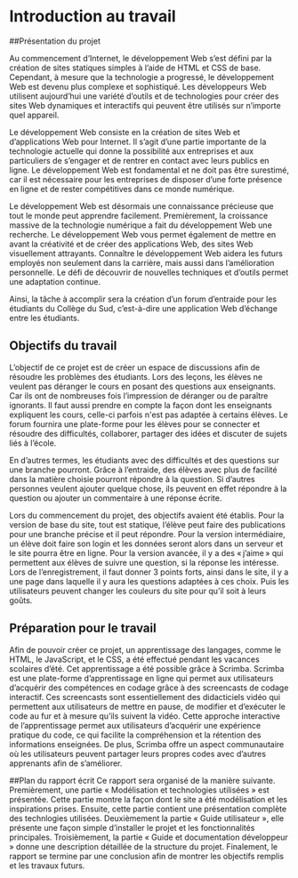 # Introduction au travail
##Présentation du projet

Au commencement d’Internet, le développement Web s’est défini par la création de sites statiques simples à l’aide de HTML et CSS de base. Cependant, à mesure que la technologie a progressé, le développement Web est devenu plus complexe et sophistiqué. Les développeurs Web utilisent aujourd’hui une variété d’outils et de technologies pour créer des sites Web dynamiques et interactifs qui peuvent être utilisés sur n’importe quel appareil.

Le développement Web consiste en la création de sites Web et d’applications Web pour Internet. Il s’agit d’une partie importante de la technologie actuelle qui donne la possibilité aux entreprises et aux particuliers de s’engager et de rentrer en contact avec leurs publics en ligne. Le développement Web est fondamental et ne doit pas être surestimé, car il est nécessaire pour les entreprises de disposer d’une forte présence en ligne et de rester compétitives dans ce monde numérique.

Le développement Web est désormais une connaissance précieuse que tout le monde peut apprendre facilement. Premièrement, la croissance massive de la technologie numérique a fait du développement Web une recherche. Le développement Web vous permet également de mettre en avant la créativité et de créer des applications Web, des sites Web visuellement attrayants. Connaître le développement Web aidera les futurs employés non seulement dans la carrière, mais aussi dans l’amélioration personnelle. Le défi de découvrir de nouvelles techniques et d’outils permet une adaptation continue.

Ainsi, la tâche à accomplir sera la création d’un forum d’entraide pour les étudiants du Collège du Sud, c’est-à-dire une application Web d’échange entre les étudiants.





## Objectifs du travail

 

L’objectif de ce projet est de créer un espace de discussions afin de résoudre les problèmes des étudiants. Lors des leçons, les élèves ne veulent pas déranger le cours en posant des questions aux enseignants. Car ils ont de nombreuses fois l’impression de déranger ou de paraître ignorants. Il faut aussi prendre en compte la façon dont les enseignants expliquent les cours, celle-ci parfois n'est pas adaptée à certains élèves. Le forum fournira une plate-forme pour les élèves pour se connecter et résoudre des difficultés, collaborer, partager des idées et discuter de sujets liés à l’école.

En d’autres termes, les étudiants avec des difficultés et des questions sur une branche pourront. Grâce à l’entraide, des élèves avec plus de facilité dans la matière choisie pourront répondre à la question. Si d’autres personnes veulent ajouter quelque chose, ils peuvent en effet répondre à la question ou ajouter un commentaire à une réponse écrite.

Lors du commencement du projet, des objectifs avaient été établis. Pour la version de base du site, tout est statique, l’élève peut faire des publications pour une branche précise et il peut répondre. Pour la version intermédiaire, un élève doit faire son login et les données seront alors dans un serveur et le site pourra être en ligne. Pour la version avancée, il y a des « j’aime » qui permettent aux élèves de suivre une question, si la réponse les intéresse. Lors de l’enregistrement, il faut donner 3 points forts, ainsi dans le site, il y a une page dans laquelle il y aura les questions adaptées à ces choix. Puis les utilisateurs peuvent changer les couleurs du site pour qu’il soit à leurs goûts. 


## Préparation pour le travail

Afin de pouvoir créer ce projet, un apprentissage des langages, comme le HTML, le JavaScript, et le CSS, a été effectué pendant les vacances scolaires d’été. Cet apprentissage a été possible grâce à Scrimba. Scrimba est une plate-forme d’apprentissage en ligne qui permet aux utilisateurs d’acquérir des compétences en codage grâce à des screencasts de codage interactif. Ces screencasts sont essentiellement des didacticiels vidéo qui permettent aux utilisateurs de mettre en pause, de modifier et d’exécuter le code au fur et à mesure qu’ils suivent la vidéo. Cette approche interactive de l’apprentissage permet aux utilisateurs d’acquérir une expérience pratique du code, ce qui facilite la compréhension et la rétention des informations enseignées. De plus, Scrimba offre un aspect communautaire où les utilisateurs peuvent partager leurs propres codes avec d’autres apprenants afin de s’améliorer. 

##Plan du rapport écrit
Ce rapport sera organisé de la manière suivante. Premièrement, une partie « Modélisation et technologies utilisées » est présentée. Cette partie montre la façon dont le site a été modélisation et les inspirations prises. Ensuite, cette partie contient une présentation complète des technlogies utilisées. Deuxièmement la partie « Guide utilisateur », elle présente une façon simple d’installer le projet et les fonctionnalités principales.  Troisièmement, la partie « Guide et documentation développeur » donne une description détaillée de la structure du projet. Finalement, le rapport se termine par une conclusion afin de montrer les objectifs remplis et les travaux futurs.

